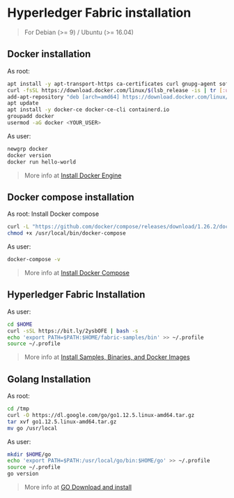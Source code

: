 # Hyperledger Fabric installation

> For Debian (>= 9) / Ubuntu (>= 16.04)

## Docker installation

As root:
```bash
apt install -y apt-transport-https ca-certificates curl gnupg-agent software-properties-common
curl -fsSL https://download.docker.com/linux/$(lsb_release -is | tr [:upper:] [:lower:])/gpg | sudo apt-key add -
add-apt-repository "deb [arch=amd64] https://download.docker.com/linux/$(lsb_release -is | tr [:upper:] [:lower:]) $(lsb_release -cs) stable"
apt update
apt install -y docker-ce docker-ce-cli containerd.io
groupadd docker
usermod -aG docker <YOUR_USER>
```

As user:
```bash
newgrp docker
docker version
docker run hello-world
```

> More info at [Install Docker Engine](https://docs.docker.com/engine/install)

## Docker compose installation

As root:
Install Docker compose
```bash
curl -L "https://github.com/docker/compose/releases/download/1.26.2/docker-compose-$(uname -s)-$(uname -m)" -o /usr/local/bin/docker-compose
chmod +x /usr/local/bin/docker-compose
```

As user:
```bash
docker-compose -v
```

> More info at [Install Docker Compose](https://docs.docker.com/compose/install)

## Hyperledger Fabric Installation

As user:
```bash
cd $HOME
curl -sSL https://bit.ly/2ysbOFE | bash -s
echo 'export PATH=$PATH:$HOME/fabric-samples/bin' >> ~/.profile
source ~/.profile
```

> More info at [Install Samples, Binaries, and Docker Images](https://hyperledger-fabric.readthedocs.io/en/latest/install.html)

## Golang Installation

As root:
```bash
cd /tmp
curl -O https://dl.google.com/go/go1.12.5.linux-amd64.tar.gz
tar xvf go1.12.5.linux-amd64.tar.gz
mv go /usr/local
```

As user:
```bash
mkdir $HOME/go
echo 'export PATH=$PATH:/usr/local/go/bin:$HOME/go' >> ~/.profile
source ~/.profile
go version
```

> More info at [GO Download and install](https://golang.org/doc/install)
